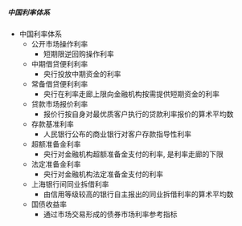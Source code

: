 ##### 中国利率体系
- 中国利率体系
	- 公开市场操作利率
		- 短期限逆回购操作利率
	- 中期借贷便利利率
		- 央行投放中期资金的利率
	- 常备借贷便利利率
		- 央行在利率走廊上限向金融机构按需提供短期资金的利率
	- 贷款市场报价利率
		- 报价行按自身对最优质客户执行的贷款利率报价的算术平均数
	- 存款基准利率
		- 人民银行公布的商业银行对客户存款指导性利率
	- 超额准备金利率
		- 央行对金融机构超额准备金支付的利率, 是利率走廊的下限
	- 法定准备金利率
		- 央行对金融机构法定准备金支付的利率
	- 上海银行间同业拆借利率
		- 由信用等级较高的银行自主报出的同业拆借利率的算术平均数
	- 国债收益率
		- 通过市场交易形成的债券市场利率参考指标








